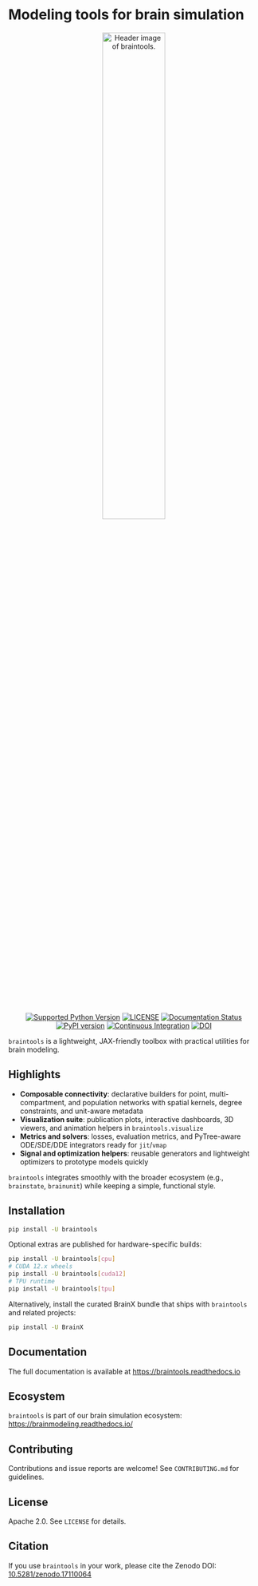 # Modeling tools for brain simulation

<p align="center">
  <img alt="Header image of braintools." src="https://raw.githubusercontent.com/chaobrain/braintools/main/docs/_static/braintools.jpg" width=50%>
</p>

<p align="center">
  <a href="https://pypi.org/project/braintools/"><img alt="Supported Python Version" src="https://img.shields.io/pypi/pyversions/braintools"></a>
  <a href="https://github.com/chaobrain/braintools/blob/main/LICENSE"><img alt="LICENSE" src="https://img.shields.io/badge/License-Apache%202.0-blue.svg"></a>
  <a href='https://braintools.readthedocs.io/?badge=latest'>
    <img src='https://readthedocs.org/projects/braintools/badge/?version=latest' alt='Documentation Status' />
  </a>
  <a href="https://badge.fury.io/py/braintools"><img alt="PyPI version" src="https://badge.fury.io/py/braintools.svg"></a>
  <a href="https://github.com/chaobrain/braintools/actions/workflows/CI.yml"><img alt="Continuous Integration" src="https://github.com/chaobrain/braintools/actions/workflows/CI.yml/badge.svg"></a>
  <a href="https://doi.org/10.5281/zenodo.17110064"><img src="https://zenodo.org/badge/776629792.svg" alt="DOI"></a>
</p>

`braintools` is a lightweight, JAX-friendly toolbox with practical utilities for brain modeling.

## Highlights

- **Composable connectivity**: declarative builders for point, multi-compartment, and population networks with spatial kernels, degree constraints, and unit-aware metadata
- **Visualization suite**: publication plots, interactive dashboards, 3D viewers, and animation helpers in `braintools.visualize`
- **Metrics and solvers**: losses, evaluation metrics, and PyTree-aware ODE/SDE/DDE integrators ready for `jit`/`vmap`
- **Signal and optimization helpers**: reusable generators and lightweight optimizers to prototype models quickly

`braintools` integrates smoothly with the broader ecosystem (e.g., `brainstate`, `brainunit`) while keeping a simple, functional style.

## Installation

```bash
pip install -U braintools
```

Optional extras are published for hardware-specific builds:

```bash
pip install -U braintools[cpu]
# CUDA 12.x wheels
pip install -U braintools[cuda12]
# TPU runtime
pip install -U braintools[tpu]
```

Alternatively, install the curated BrainX bundle that ships with `braintools` and related projects:

```bash
pip install -U BrainX
```

## Documentation

The full documentation is available at https://braintools.readthedocs.io

## Ecosystem

`braintools` is part of our brain simulation ecosystem: https://brainmodeling.readthedocs.io/

## Contributing

Contributions and issue reports are welcome! See `CONTRIBUTING.md` for guidelines.

## License

Apache 2.0. See `LICENSE` for details.

## Citation

If you use `braintools` in your work, please cite the Zenodo DOI: [10.5281/zenodo.17110064](https://doi.org/10.5281/zenodo.17110064)
